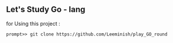 
## Let's Study Go - lang

for Using this project :

	prompt>> git clone https://github.com/Leeminish/play_GO_round


